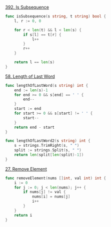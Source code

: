 [392. Is Subsequence](https://leetcode.com/problems/is-subsequence/)

```go
func isSubsequence(s string, t string) bool {
    l, r := 0, 0

    for r < len(t) && l < len(s) {
        if s[l] == t[r] {
            l++
        }
        r++
    }

    return l == len(s)
}
```

[58. Length of Last Word](https://leetcode.com/problems/length-of-last-word/)

```go
func lengthOfLastWord(s string) int {
    end := len(s)-1
    for end >= 0 && s[end] == ' ' {
        end--
    }
    start := end
    for start >= 0 && s[start] != ' ' {
        start--
    }
    return end - start
}

func lengthOfLastWord2(s string) int {
    s = strings.TrimRight(s, " ")
    split := strings.Split(s, " ")
    return len(split[len(split)-1])
}
```

[27. Remove Element](http://leetcode.com/problems/remove-element/)

```go
func removeElement(nums []int, val int) int {
    i := 0
    for j := 0; j < len(nums); j++ {
        if nums[j] != val {
            nums[i] = nums[j]
            i++
        }
    }
    return i
}
```

